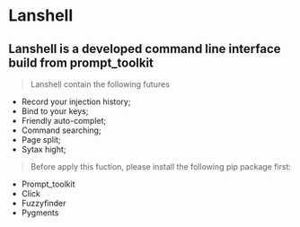 
Lanshell
========================

Lanshell is a developed command line interface build from prompt_toolkit
-------------------------------------------------------------------------


 > Lanshell contain the following futures

* Record your injection history;
* Bind to your keys; 
* Friendly auto-complet;
* Command searching;
* Page split;
* Sytax hight;

> Before apply this fuction, please install the following pip package first:
> 
* Prompt_toolkit
* Click
* Fuzzyfinder
* Pygments
